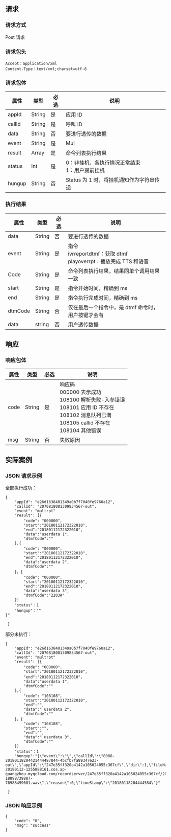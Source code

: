 ## 请求
### 请求方式
Post 请求

### 请求包头
```
Accept：application/xml
Content-Type：text/xml;charset=utf-8
```

### 请求包体 
| 属性     | 类型     | 必选   | 说明                          |
| ------ | ------ | ---- | --------------------------- |
| appId  | String | 是   | 应用 ID                       |
| callId | String | 是   | 呼叫 ID                       |
| data   | String | 否   | 要进行透传的数据                    |
| event  | String | 是   | Mul                         |
| result | Array  | 是   | 命令列表执行结果                    |
| status | Int    | 是   | 0：非挂机，各执行情况正常结束<br>1：用户提前挂机 |
| hungup | String | 否   | Status 为 1 时，将挂机通知作为字符串传递    |

### 执行结果

| 属性      | 类型     | 必选   | 说明                                       |
| ------- | ------ | ---- | ---------------------------------------- |
| data    | String | 否   | 要进行透传的数据                                 |
| event   | String | 是   | 指令<br>ivrreportdtmf：获取 dtmf<br>playoverrpt：播放完成 TTS 和语音 |
| Code    | String | 是   | 命令列表执行结果，结果同单个调用结果一致                     |
| start   | String | 是   | 指令开始时间，精确到 ms                            |
| end     | String | 是   | 指令执行完成时间，精确到 ms                          |
| dtmCode | String | 否   | 仅在最后一个指令中，是 dtmf 命令时，用户按键才会有             |
| data    | string | 否   | 用户透传数据                                   |

## 响应
### 响应包体
| 属性   | 类型     | 必选   | 说明                                       |
| ---- | ------ | ---- | ---------------------------------------- |
| code | String | 是   | 响应码<br>000000 表示成功<br>108100 解析失败-入参错误<br>108101 应用 ID 不存在<br>108102 消息队列已满<br>108105 callid 不存在<br>108104 其他错误 |
| msg  | String | 否   | 失败原因                                     |

## 实际案例

### JSON 请求示例

全部执行成功：

```
{
 	"appId": "e26d1638401349a0b7f7040fe9760a12",
 	"callId": "2070818081309834567-out",
	"event": "multrpt"
 	"result": [{
 		"code": "000000"，
		"start":"20180112172322010",
		"end":"20180112172322010",
		"data":"userdata 1",
		"dtmfCode":""
 	},{
 		"code": "000000"，
		"start":"20180112172322010",
		"end":"20180112172322010",
		"data":"userdata 2",
		"dtmfCode":""
 	}，{
 		"code": "000000"，
		"start":"20180112172322010",
		"end":"20180112172322010",
		"data":"userdata 3",
		"dtmfCode":"2203#"
 	}]
	"status"：1
	"hungup"：""
}"

 }
```

部分未执行：

```
{
 	"appId": "e26d1638401349a0b7f7040fe9760a12",
 	"callId": "2070818081309834567-out",
	"event": "multrpt"
 	"result": [{
 		"code": "000000"，
		"start":"20180112172322010",
		"end":"20180112172322010"，
		"data":"userdata 1",
		"dtmfCode":""
 	},{
 		"code": "108108"，
		"start":"20180112172322010",
		"end":"",
		"data":" userdata 2",
		"dtmfCode":""
 	}，{
 		"code": "108108",
		"start":"",
		"end":"",
		"data":" userdata 3",
		"dtmfCode":""
 	}]
	"status"：1
	"hungup":"{\"event\":\"\",\"callId\":\"8088-20180118204421444487844-4bcfb7fa89347e23-out\",\"appId\":\"247e35ff320a4142a105024055c367cf\",\"dir\":1,\"fileName\":\"https://webb-20180112-1255888161.cos.ap-guangzhou.myqcloud.com/recordserver/247e35ff320a4142a105024055c367cf/20180118/20180118204421-18898739887-76988499681.wav\",\"reason\":0,\"timeStamp\":\"20180118204444584\"}"

 }
```



### JSON 响应示例

```
{
    "code": "0",
    "msg": "success"
}
```
